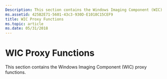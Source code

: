 ```yaml
---
Description: This section contains the Windows Imaging Component (WIC) proxy functions.
ms.assetid: 425B2E71-5601-43c3-930D-E1018C15CEF9
title: WIC Proxy Functions
ms.topic: article
ms.date: 05/31/2018
---
```


# WIC Proxy Functions

This section contains the Windows Imaging Component (WIC) proxy functions.

 

 



